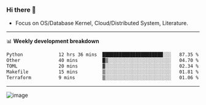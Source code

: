 ### Hi there 👋
<!-- * Daily Meditation via Leetcode/Competitive-Programming. -->
* Focus on OS/Database Kernel, Cloud/Distributed System, Literature.

-------

📊 **Weekly development breakdown**
<!--START_SECTION:waka-->

```txt
Python             12 hrs 36 mins  ██████████████████████░░░   87.35 %
Other              40 mins         █▒░░░░░░░░░░░░░░░░░░░░░░░   04.70 %
TOML               20 mins         ▓░░░░░░░░░░░░░░░░░░░░░░░░   02.34 %
Makefile           15 mins         ▒░░░░░░░░░░░░░░░░░░░░░░░░   01.81 %
Terraform          9 mins          ▒░░░░░░░░░░░░░░░░░░░░░░░░   01.06 %
```

<!--END_SECTION:waka-->

-------

<!-- [![Leetcode Stats](https://leetcard.jacoblin.cool/hzhang413?font=Fira+Mono)](https://leetcode.com/fxrc) -->
![image](./cyberpunk-ghost-in-the-shell.gif)
<!--![image](./gis-archive.png)-->
